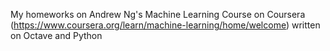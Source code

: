 My homeworks on Andrew Ng's Machine Learning Course on Coursera
(https://www.coursera.org/learn/machine-learning/home/welcome)
written on Octave and Python
